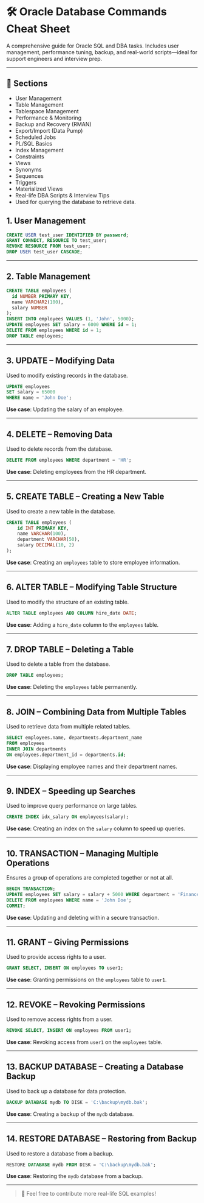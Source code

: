 
# 🛠️ Oracle Database Commands Cheat Sheet

A comprehensive guide for Oracle SQL and DBA tasks. Includes user management, performance tuning, backup, and real-world scripts—ideal for support engineers and interview prep.

---

## 📂 Sections
- User Management
- Table Management
- Tablespace Management
- Performance & Monitoring
- Backup and Recovery (RMAN)
- Export/Import (Data Pump)
- Scheduled Jobs
- PL/SQL Basics
- Index Management
- Constraints
- Views
- Synonyms
- Sequences
- Triggers
- Materialized Views
- Real-life DBA Scripts & Interview Tips
- Used for querying the database to retrieve data.

## 1. User Management

```sql
CREATE USER test_user IDENTIFIED BY password;
GRANT CONNECT, RESOURCE TO test_user;
REVOKE RESOURCE FROM test_user;
DROP USER test_user CASCADE;
```

---

## 2. Table Management

```sql
CREATE TABLE employees (
  id NUMBER PRIMARY KEY,
  name VARCHAR2(100),
  salary NUMBER
);
INSERT INTO employees VALUES (1, 'John', 5000);
UPDATE employees SET salary = 6000 WHERE id = 1;
DELETE FROM employees WHERE id = 1;
DROP TABLE employees;
```


---

## 3. UPDATE – Modifying Data

Used to modify existing records in the database.

```sql
UPDATE employees
SET salary = 65000
WHERE name = 'John Doe';
```

**Use case**: Updating the salary of an employee.

---

## 4. DELETE – Removing Data

Used to delete records from the database.

```sql
DELETE FROM employees WHERE department = 'HR';
```

**Use case**: Deleting employees from the HR department.

---

## 5. CREATE TABLE – Creating a New Table

Used to create a new table in the database.

```sql
CREATE TABLE employees (
    id INT PRIMARY KEY,
    name VARCHAR(100),
    department VARCHAR(50),
    salary DECIMAL(10, 2)
);
```

**Use case**: Creating an `employees` table to store employee information.

---

## 6. ALTER TABLE – Modifying Table Structure

Used to modify the structure of an existing table.

```sql
ALTER TABLE employees ADD COLUMN hire_date DATE;
```

**Use case**: Adding a `hire_date` column to the `employees` table.

---

## 7. DROP TABLE – Deleting a Table

Used to delete a table from the database.

```sql
DROP TABLE employees;
```

**Use case**: Deleting the `employees` table permanently.

---

## 8. JOIN – Combining Data from Multiple Tables

Used to retrieve data from multiple related tables.

```sql
SELECT employees.name, departments.department_name
FROM employees
INNER JOIN departments
ON employees.department_id = departments.id;
```

**Use case**: Displaying employee names and their department names.

---

## 9. INDEX – Speeding up Searches

Used to improve query performance on large tables.

```sql
CREATE INDEX idx_salary ON employees(salary);
```

**Use case**: Creating an index on the `salary` column to speed up queries.

---

## 10. TRANSACTION – Managing Multiple Operations

Ensures a group of operations are completed together or not at all.

```sql
BEGIN TRANSACTION;
UPDATE employees SET salary = salary + 5000 WHERE department = 'Finance';
DELETE FROM employees WHERE name = 'John Doe';
COMMIT;
```

**Use case**: Updating and deleting within a secure transaction.

---

## 11. GRANT – Giving Permissions

Used to provide access rights to a user.

```sql
GRANT SELECT, INSERT ON employees TO user1;
```

**Use case**: Granting permissions on the `employees` table to `user1`.

---

## 12. REVOKE – Revoking Permissions

Used to remove access rights from a user.

```sql
REVOKE SELECT, INSERT ON employees FROM user1;
```

**Use case**: Revoking access from `user1` on the `employees` table.

---

## 13. BACKUP DATABASE – Creating a Database Backup

Used to back up a database for data protection.

```sql
BACKUP DATABASE mydb TO DISK = 'C:\backup\mydb.bak';
```

**Use case**: Creating a backup of the `mydb` database.

---

## 14. RESTORE DATABASE – Restoring from Backup

Used to restore a database from a backup.

```sql
RESTORE DATABASE mydb FROM DISK = 'C:\backup\mydb.bak';
```

**Use case**: Restoring the `mydb` database from a backup.

---

> 📘 Feel free to contribute more real-life SQL examples!
